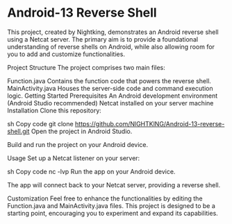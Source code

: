 # Android-13 Reverse Shell
This project, created by Nightking, demonstrates an Android reverse shell using a Netcat server. The primary aim is to provide a foundational understanding of reverse shells on Android, while also allowing room for you to add and customize functionalities.

Project Structure
The project comprises two main files:

Function.java
Contains the function code that powers the reverse shell.
MainActivity.java
Houses the server-side code and command execution logic.
Getting Started
Prerequisites
An Android development environment (Android Studio recommended)
Netcat installed on your server machine
Installation
Clone this repository:

sh
Copy code
git clone https://github.com/NlGHTKlNG/Android-13-reverse-shell.git
Open the project in Android Studio.

Build and run the project on your Android device.

Usage
Set up a Netcat listener on your server:

sh
Copy code
nc -lvp <your-port-number>
Run the app on your Android device.

The app will connect back to your Netcat server, providing a reverse shell.

Customization
Feel free to enhance the functionalities by editing the Function.java and MainActivity.java files. This project is designed to be a starting point, encouraging you to experiment and expand its capabilities.
